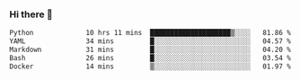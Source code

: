 ### Hi there 👋

<!--START_SECTION:waka-->

```txt
Python             10 hrs 11 mins  ████████████████████▒░░░░   81.86 %
YAML               34 mins         █░░░░░░░░░░░░░░░░░░░░░░░░   04.57 %
Markdown           31 mins         █░░░░░░░░░░░░░░░░░░░░░░░░   04.20 %
Bash               26 mins         █░░░░░░░░░░░░░░░░░░░░░░░░   03.54 %
Docker             14 mins         ▒░░░░░░░░░░░░░░░░░░░░░░░░   01.97 %
```

<!--END_SECTION:waka-->

<!--
**Jonas-VanHaeken/Jonas-VanHaeken** is a ✨ _special_ ✨ repository because its `README.md` (this file) appears on your GitHub profile.

Here are some ideas to get you started:

- 🔭 I’m currently working on ...
- 🌱 I’m currently learning ...
- 👯 I’m looking to collaborate on ...
- 🤔 I’m looking for help with ...
- 💬 Ask me about ...
- 📫 How to reach me: ...
- 😄 Pronouns: ...
- ⚡ Fun fact: ...
-->
